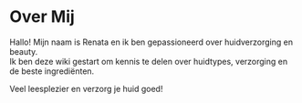 # Over Mij   

Hallo! Mijn naam is Renata en ik ben gepassioneerd over huidverzorging en beauty.  
Ik ben deze wiki gestart om kennis te delen over huidtypes, verzorging en de beste ingrediënten.  

Veel leesplezier en verzorg je huid goed!   
